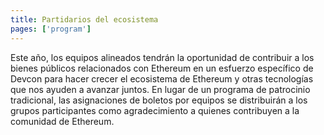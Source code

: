 ```yaml
---
title: Partidarios del ecosistema
pages: ['program']
---
```


Este año, los equipos alineados tendrán la oportunidad de contribuir a los bienes públicos relacionados con Ethereum en un esfuerzo específico de Devcon para hacer crecer el ecosistema de Ethereum y otras tecnologías que nos ayuden a avanzar juntos. En lugar de un programa de patrocinio tradicional, las asignaciones de boletos por equipos se distribuirán a los grupos participantes como agradecimiento a quienes contribuyen a la comunidad de Ethereum.